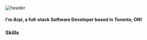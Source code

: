 ![header](https://capsule-render.vercel.app/api?type=waving&color=timeAuto&height=250&section=header&text=Hi%20there!&fontSize=90&theme=tokyonight&animation=twinkling)

#### I'm Arpi, a full-stack Software Developer based in Toronto, ON!

### Skills

<i class="devicon-html5-plain-wordmark colored"></i>

<!--
**arpiii/arpiii** is a ✨ _special_ ✨ repository because its `README.md` (this file) appears on your GitHub profile.

Here are some ideas to get you started:

- 🔭 I’m currently working on ...
- 🌱 I’m currently learning ...
- 👯 I’m looking to collaborate on ...
- 🤔 I’m looking for help with ...
- 💬 Ask me about ...
- 📫 How to reach me: ...
- 😄 Pronouns: ...
- ⚡ Fun fact: ...
-->
